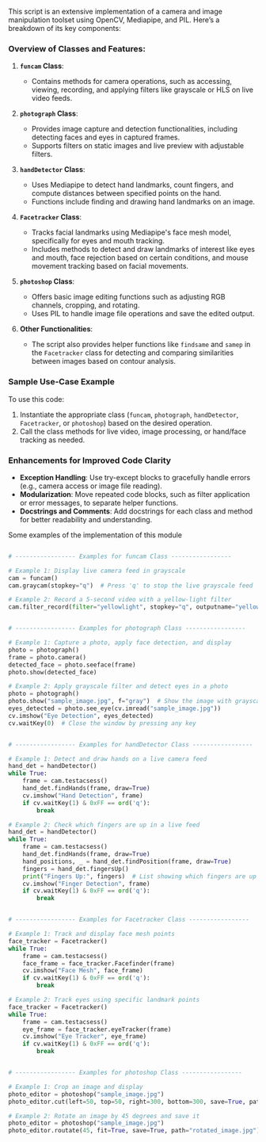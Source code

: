 This script is an extensive implementation of a camera and image manipulation toolset using OpenCV, Mediapipe, and PIL. Here’s a breakdown of its key components:

### Overview of Classes and Features:

1. **`funcam` Class**:
   - Contains methods for camera operations, such as accessing, viewing, recording, and applying filters like grayscale or HLS on live video feeds.

2. **`photograph` Class**:
   - Provides image capture and detection functionalities, including detecting faces and eyes in captured frames.
   - Supports filters on static images and live preview with adjustable filters.

3. **`handDetector` Class**:
   - Uses Mediapipe to detect hand landmarks, count fingers, and compute distances between specified points on the hand.
   - Functions include finding and drawing hand landmarks on an image.

4. **`Facetracker` Class**:
   - Tracks facial landmarks using Mediapipe's face mesh model, specifically for eyes and mouth tracking.
   - Includes methods to detect and draw landmarks of interest like eyes and mouth, face rejection based on certain conditions, and mouse movement tracking based on facial movements.

5. **`photoshop` Class**:
   - Offers basic image editing functions such as adjusting RGB channels, cropping, and rotating.
   - Uses PIL to handle image file operations and save the edited output.

6. **Other Functionalities**:
   - The script also provides helper functions like `findsame` and `samep` in the `Facetracker` class for detecting and comparing similarities between images based on contour analysis.

### Sample Use-Case Example
To use this code:
1. Instantiate the appropriate class (`funcam`, `photograph`, `handDetector`, `Facetracker`, or `photoshop`) based on the desired operation.
2. Call the class methods for live video, image processing, or hand/face tracking as needed.

### Enhancements for Improved Code Clarity
- **Exception Handling**: Use try-except blocks to gracefully handle errors (e.g., camera access or image file reading).
- **Modularization**: Move repeated code blocks, such as filter application or error messages, to separate helper functions.
- **Docstrings and Comments**: Add docstrings for each class and method for better readability and understanding.


Some examples of the implementation of this module


```python

# ----------------- Examples for funcam Class -----------------

# Example 1: Display live camera feed in grayscale
cam = funcam()
cam.graycam(stopkey="q")  # Press 'q' to stop the live grayscale feed

# Example 2: Record a 5-second video with a yellow-light filter
cam.filter_record(filter="yellowlight", stopkey="q", outputname="yellowlight_output.avi")


# ----------------- Examples for photograph Class -----------------

# Example 1: Capture a photo, apply face detection, and display
photo = photograph()
frame = photo.camera()
detected_face = photo.seeface(frame)
photo.show(detected_face)

# Example 2: Apply grayscale filter and detect eyes in a photo
photo = photograph()
photo.show("sample_image.jpg", f="gray")  # Show the image with grayscale filter
eyes_detected = photo.see_eye(cv.imread("sample_image.jpg"))
cv.imshow("Eye Detection", eyes_detected)
cv.waitKey(0)  # Close the window by pressing any key


# ----------------- Examples for handDetector Class -----------------

# Example 1: Detect and draw hands on a live camera feed
hand_det = handDetector()
while True:
    frame = cam.testacsess()
    hand_det.findHands(frame, draw=True)
    cv.imshow("Hand Detection", frame)
    if cv.waitKey(1) & 0xFF == ord('q'):
        break

# Example 2: Check which fingers are up in a live feed
hand_det = handDetector()
while True:
    frame = cam.testacsess()
    hand_det.findHands(frame, draw=True)
    hand_positions, _ = hand_det.findPosition(frame, draw=True)
    fingers = hand_det.fingersUp()
    print("Fingers Up:", fingers)  # List showing which fingers are up
    cv.imshow("Finger Detection", frame)
    if cv.waitKey(1) & 0xFF == ord('q'):
        break


# ----------------- Examples for Facetracker Class -----------------

# Example 1: Track and display face mesh points
face_tracker = Facetracker()
while True:
    frame = cam.testacsess()
    face_frame = face_tracker.Facefinder(frame)
    cv.imshow("Face Mesh", face_frame)
    if cv.waitKey(1) & 0xFF == ord('q'):
        break

# Example 2: Track eyes using specific landmark points
face_tracker = Facetracker()
while True:
    frame = cam.testacsess()
    eye_frame = face_tracker.eyeTracker(frame)
    cv.imshow("Eye Tracker", eye_frame)
    if cv.waitKey(1) & 0xFF == ord('q'):
        break


# ----------------- Examples for photoshop Class -----------------

# Example 1: Crop an image and display
photo_editor = photoshop("sample_image.jpg")
photo_editor.cut(left=50, top=50, right=300, bottom=300, save=True, path="cropped_image.jpg")

# Example 2: Rotate an image by 45 degrees and save it
photo_editor = photoshop("sample_image.jpg")
photo_editor.routate(45, fit=True, save=True, path="rotated_image.jpg")
